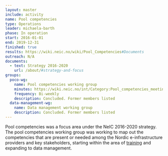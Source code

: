```yaml
---
layout: master
include: activity
name: Pool competencies
type: Operations
leader: michaela-barth
phase: In operation
start: 2016-01-01
end: 2019-12-31
finished: true
results: https://wiki.neic.no/wiki/Pool_Competencies#Documents
outreach: N/A
documents:
  - text: Strategy 2016-2020
    url: /about/#strategy-and-focus
groups:
  poco-wg:
    name: Pool competencies working group
    minutes: https://wiki.neic.no/int/Category:Pool_competencies_meetings
    frequency: Bi-weekly
    description: Concluded. Former members listed
  data-management-wg:
    name: Data management working group
    description: Concluded. Former members listed
---
```


Pool competencies was a focus area under the NeIC 2016-2020 strategy. The pool
competencies working group was working to map out the competencies that are
present or needed among the Nordic e-infrastructure providers and key
stakeholders, starting within the area of [training](../training) and expanding to data management.
